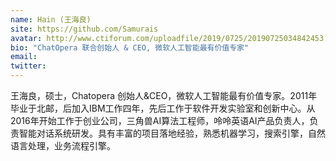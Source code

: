 ```yaml
---
name: Hain (王海良)
site: https://github.com/Samurais
avatar: http://www.ctiforum.com/uploadfile/2019/0725/20190725034842453.png
bio: "ChatOpera 联合创始人 & CEO, 微软人工智能最有价值专家"
email: 
twitter: 
---
```


王海良，硕士，Chatopera 创始人&CEO，微软人工智能最有价值专家。2011年毕业于北邮，后加入IBM工作四年，先后工作于软件开发实验室和创新中心。从2016年开始工作于创业公司，三角兽AI算法工程师，呤呤英语AI产品负责人，负责智能对话系统研发。具有丰富的项目落地经验，熟悉机器学习，搜索引擎，自然语言处理，业务流程引擎。
